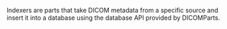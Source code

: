 Indexers are parts that take DICOM metadata from a specific
source and insert it into a database using the database API
provided by DICOMParts.
